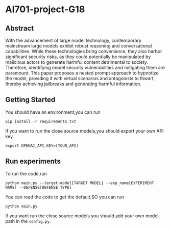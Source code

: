 # AI701-project-G18
## Abstract
With the advancement of large model technology, contemporary mainstream large models exhibit robust reasoning and conversational capabilities. While these technologies bring convenience, they also harbor significant security risks, as they could potentially be manipulated by malicious actors to generate harmful content detrimental to society. Therefore, identifying model security vulnerabilities and mitigating them are paramount. 
This paper proposes a nested prompt approach to hypnotize the model, providing it with virtual scenarios and antagonists to thwart, thereby achieving jailbreaks and generating harmful information.

## Getting Started
You should have an environment,you can run
```
pip install -r requirements.txt
```
If you want to run the close source models,you should export your own API key.
```
export OPENAI_API_KEY=[YOUR_API]
```
## Run experiments
To run the code,run
```
python main.py --target-model[TARGET MODEL] --exp_name[EXPERIMENT NAME] --DEFENSE[DEFENSE TYPE]
```
You can read the code to get the default.SO you can run
```
python main.py
```
If you want run the close source models you should add your own model path in the `config.py`. 
